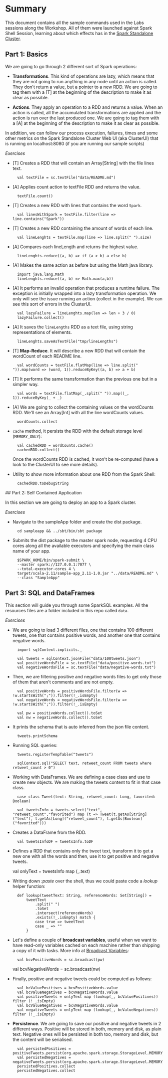 # Summary

This document contains all the sample commands used in the Labs sessions along the Workshop. All of them were launched against Spark Shell Session,
learning about which effects has in the [Spark Standalone Cluster](http://spark.apache.org/docs/latest/spark-standalone.html).

## Part 1: Basics

We are going to go through 2 different sort of Spark operations:

* **Transformations**. This kind of operations are lazy, which means that they are not going to
run anything in any node until an action is called. They don't return a value, but a pointer to
a new RDD.
We are going to tag them with a [T] at the beginning of the description to make it as clear as
possible.

* **Actions**. They apply an operation to a RDD and returns a value. When an action is called, all
  the accumulated transformations are applied and the action is run over the last produced one.
  We are going to tag them with a [A] at the beginning of the description to make it as clear as
  possible.

In addition, we can follow our process execution, failures, times and some other metrics on the Spark Standalone Cluster Web UI (aka ClusterUI) that is running on localhost:8080 (if you are running our sample scripts)

*Exercises*

* [T] Creates a RDD that will contain an Array[String] with the file lines text.

		val textFile = sc.textFile("data/README.md")

* [A] Applies count action to textFile RDD and returns the value.

		textFile.count()

* [T] Creates a new RDD with lines that contains the word `Spark`.

		val linesWithSpark = textFile.filter(line => line.contains("Spark"))

* [T] Creates a new RDD containing the amount of words of each line.

		val lineLenghts = textFile.map(line => line.split(" ").size)

* [A] Compares each lineLength and returns the highest value.

		lineLenghts.reduce((a, b) => if (a > b) a else b)

* [A] Makes the same action as before but using the Math java library.

		import java.lang.Math
		lineLenghts.reduce((a, b) => Math.max(a,b))

* [A] It performs an invalid operation that produces a runtime failure. The exception is initially wrapped into a lazy transformation operation. We only will see the issue running an action (collect in the example). We can see this sort of errors in the ClusterUI.

        val lazyFailure = lineLenghts.map(len => len + 3 / 0)
		lazyFailure.collect()

* [A] It saves the `lineLengths` RDD as a text file, using string representations of elements.

        lineLenghts.saveAsTextFile("tmp/lineLengths")

* [T] **Map-Reduce**. It will describe a new RDD that will contain the wordCount of each README line.

		val wordCounts = textFile.flatMap(line => line.split(" ")).map(word => (word, 1)).reduceByKey((a, b) => a + b)

* [T] It performs the same transformation than the previous one but in a simpler way.

		val words = textFile.flatMap(_.split(" ")).map((_, 1)).reduceByKey(_ + _)

* [A] We are going to collect the containing values on the wordCounts RDD. We'll see an Array[Int] with all the line wordCounts values.

		wordCounts.collect

* `cache` method, it persists the RDD with the default storage level (`MEMORY_ONLY`):

		val cachedRDD = wordCounts.cache()
        cachedRDD.collect()

	Once the wordCounts RDD is cached, it won't be re-computed (have a look to the ClusterUI to see more details).

* Utility to show more information about one RDD from the Spark Shell:

        cachedRDD.toDebugString

## Part 2: Self Contained Application

In this section we are going to deploy an app to a Spark cluster.

*Exercises*

* Navigate to the sampleApp folder and create the dist package.

		cd sampleapp && ../sbt/bin/sbt package

* Submits the dist package to the master spark node, requesting 4 CPU cores along all the available executors and specifying the main class name of your app.

		$SPARK_HOME/bin/spark-submit \
		--master spark://127.0.0.1:7077 \
		--total-executor-cores 4 \
		target/scala-2.11/sample-app_2.11-1.0.jar "../data/README.md" \
		--class "SampleApp"


## Part 3: SQL and DataFrames

This section will guide you through some SparkSQL examples. All the resources files are a folder included in this repo called `data`.

*Exercises*

* We are going to load 3 different files, one that contains 100 different tweets, one that contains positive words, and another one that contains negative words.

		import sqlContext.implicits._

		val tweets = sqlContext.jsonFile("data/100tweets.json")
		val positiveWordsFile = sc.textFile("data/positive-words.txt")
		val negativeWordsFile = sc.textFile("data/negative-words.txt")

* Then, we are filtering positive and negative words files to get only those of them that aren't comments and are not empty.

		val positiveWords = positiveWordsFile.filter(w => !w.startsWith(";")).filter(!_.isEmpty)
		val negativeWords = negativeWordsFile.filter(w => !w.startsWith(";")).filter(!_.isEmpty)

		val pw = positiveWords.collect().toSet
		val nw = negativeWords.collect().toSet

* It prints the schema that is auto inferred from the json file content.

		tweets.printSchema

* Running SQL queries:

		tweets.registerTempTable("tweets")

		sqlContext.sql("SELECT text, retweet_count FROM tweets where retweet_count > 0")

* Working with DataFrames. We are defining a case class and use to create new objects. We are making the tweets content to fit in that case class.

		case class Tweet(text: String, retweet_count: Long, favorited: Boolean)

		val tweetsInfo = tweets.select("text", "retweet_count","favorited") map (t => Tweet(t.getAs[String]("text"), t.getAs[Long]("retweet_count"), t.getAs[Boolean]("favorited")))

* Creates a DataFrame from the RDD.

		val tweetsInfoDF = tweetsInfo.toDF

* Defines a RDD that contains only the tweet text, transform it to get a new one with all the words and then, use it to get positive and negative tweets.

    val onlyText = tweetsInfo map (_.text)

* Writing down _:paste_ over the shell, thus we could paste code a *lookup* helper function:

		def lookup(tweetText: String, referenceWords: Set[String]) =
			tweetText
				.split(" ")
				.toSet
				.intersect(referenceWords)
				.exists(!_.isEmpty) match {
				case true => tweetText
				case _ => ""
			}

* Let's define a couple of **broadcast variables**, useful when we want to have read-only variables cached on each machine rather than shipping a copy of it with tasks. More info at [Broadcast Variables](http://spark.apache.org/docs/latest/programming-guide.html#broadcast-variables):

		val bcvPositiveWords = sc.broadcast(pw)
    val bcvNegativeWords = sc.broadcast(nw)

* Finally, positive and negative tweets could be computed as follows:

		val bcValuePositives = bcvPositiveWords.value
		val bcValueNegatives = bcvNegativeWords.value
		val positiveTweets = onlyText map (lookup(_, bcValuePositives)) filter (!_.isEmpty)
		val bcValueNegatives = bcvNegativeWords.value
		val negativeTweets = onlyText map (lookup(_, bcValueNegatives)) filter (!_.isEmpty)

* **Persistence**. We are going to save our positive and negative tweets in 2 different ways. Positive will be stored in both, memory and disk, as plain text. Negative ones will be persisted in both too, memory and disk, but the content will be serialised.

		val persistedPositives = positiveTweets.persist(org.apache.spark.storage.StorageLevel.MEMORY_AND_DISK)
		val persistedNegatives = negativeTweets.persist(org.apache.spark.storage.StorageLevel.MEMORY_AND_DISK_SER)
		persistedPositives.collect
		persistedNegatives.collect